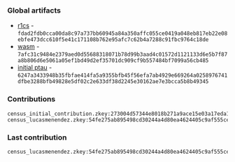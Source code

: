 ### Global artifacts
- [r1cs](./artifacts/circuit.r1cs) - `fdad2fdb0cca00da8c97a737bb60945a84a350affc055ce0419a048eb817eb22e08ebfe473dcc610f5e41c171108b762e95afc7c62b4a7288c91fbc9764c18de`
- [wasm](./artifacts/circuit.wasm) - `7afc31c9484e2379aed0d55688318071b78d99b3aad4c01572d1121133d6e5b7f87a8b806d6e5061a05ef1bd49d2ef35701dc909cf9b557484bf7099a56cb485`
- [initial ptau](./artifacts/initial.ptau) - `6247a3433948b35fbfae414fa5a9355bfb45f56efa7ab4929e669264a0258976741dfbe3288bfb49828e5df02c2e633df38d2245e30162ae7e3bcca5b8b49345`

### Contributions
```
census_initial_contribution.zkey:273004d57344e8018b271a9ace15e03a17eda10d3c7b51ffb0c6bc372cb2a59e26966cc3da213bef642836e89078f7d399ed3d1594f389610c930c2c31aed3eb
census_lucasmenendez.zkey:54fe275ab895498cd30244a4d80ea4624405c9af555cefc6eda79028f92eda760669938f6d236b5500de895bc6525152d17f2309a8fc0d292c94f60a9ef967c2
```

### Last contribution
```
census_lucasmenendez.zkey:54fe275ab895498cd30244a4d80ea4624405c9af555cefc6eda79028f92eda760669938f6d236b5500de895bc6525152d17f2309a8fc0d292c94f60a9ef967c2
```
